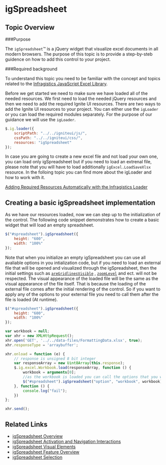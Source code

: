 ﻿<!--
|metadata|
{
    "fileName": "adding-igspreadsheet",
    "controlName": "igSpreadsheet",
    "tags": []
}
|metadata|
-->

# igSpreadsheet

## Topic Overview 
###Purpose

The `igSpreadsheet`™ is a jQuery widget that visualize excel documents in all modern browsers. The purpose of this topic is to provide a step-by-steb guidence on how to add this control to your project.

###Required background

To understand this topic you need to be familiar with the concept and topics related to the [Infragistics JavaScript Excel Library](javascript-excel-library.html).

Before we get started we need to make sure we have loaded all of the needed resources. We first need to load the needed jQuery resources and then we need to add the required Ignite UI resources. There are two ways to add the Ignite UI resources to your project. You can either use the `igLoader` or you can load the required modules separately. For the purpose of our guidance we will use the `igLoader`.

```js
$.ig.loader({
    scriptPath: "../../igniteui/js/",
    cssPath: "../../igniteui/css/",
    resources: "igSpreadsheet"
});
```
In case you are going to create a new excel file and not load your own one, you can load only igSpreadsheet but if you need to load an extrenal file, please note that you will have to load additionally `igExcel.LoadSaveXlsx` resource.
In the folloing topic you can find more about the igLoader and how to work with it. 

[Adding Required Resources Automatically with the Infragistics Loader](using-infragistics-loader.html)

## Creating a basic igSpreadsheet implementation


As we have our resources loaded, now we can step up to the initialization of the control. The following code snippet demonstrates how to create a basic widget that will load an empty spreadsheet. 

```js
$("#spreadsheet").igSpreadsheet({
    height: "600",
    width: "100%"
});
```

Note that when you initialize an empty igSpreadsheet you can use all avaliable options in you intialization code, but if you need to load an external file that will be opened and visualized through the igSpreadsheet, then the initial settings such as [`areGridlinesVisible`](%%jQueryApiUrl%%/ui.igspreadsheet#options:areGridlinesVisible) , [`zoomLevel`](%%jQueryApiUrl%%/ui.igspreadsheet#options:zoomLevel) and ect. will not be respected. The visual appearance of the loaded file will be the same as the visual appearance of the file itself. That is because the loading of the external file comes after the initial rendering of the control. So if you want to apply any of the options to your external file you need to call them after the  file is loaded (At runtime).

```js
$("#spreadsheet").igSpreadsheet({
    height: "600",
    width: "100%"
});

var workbook = null;
var xhr = new XMLHttpRequest();
xhr.open('GET', '../../data-files/FormattingData.xlsx', true);
xhr.responseType = 'arraybuffer';

xhr.onload = function (e) {
    // response is unsigned 8 bit integer
    var responseArray = new Uint8Array(this.response);
    $.ig.excel.Workbook.load(responseArray, function () {
        workbook = arguments[0];
        //as the workbook is loaded you can call the options that you want to apply to the excel file here
        $("#spreadsheet").igSpreadsheet("option", "workbook", workbook);
    }, function () {
        console.log("fail");
    })
};

xhr.send();
```

## Related Links
 -   [igSpreadsheet Overview](igSpreadsheet-Overview.html)
 -   [igSpreadsheet Activation and Navigation Interactions](igSpreadsheet-Activation-and-Navigation-Interactions.html)
 -   [igSpreadsheet Visual Elements](igSpreadsheet-Visual-Elements.html)
 -   [igSpreadsheet Feature Overview](igSpreadsheet-Feature-Overview.html)
 -   [igSpreadsheet Selection](igSpreadsheet-Selection.html)
